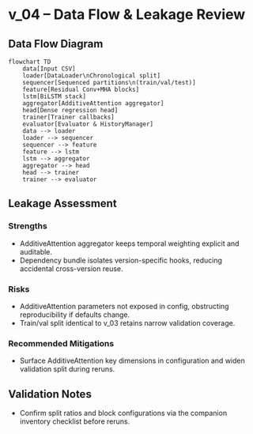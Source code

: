 # v_04 – Data Flow & Leakage Review

## Data Flow Diagram

```mermaid
flowchart TD
    data[Input CSV]
    loader[DataLoader\nChronological split]
    sequencer[Sequenced partitions\n(train/val/test)]
    feature[Residual Conv+MHA blocks]
    lstm[BiLSTM stack]
    aggregator[AdditiveAttention aggregator]
    head[Dense regression head]
    trainer[Trainer callbacks]
    evaluator[Evaluator & HistoryManager]
    data --> loader
    loader --> sequencer
    sequencer --> feature
    feature --> lstm
    lstm --> aggregator
    aggregator --> head
    head --> trainer
    trainer --> evaluator
```

## Leakage Assessment

### Strengths
- AdditiveAttention aggregator keeps temporal weighting explicit and auditable.
- Dependency bundle isolates version-specific hooks, reducing accidental cross-version reuse.

### Risks
- AdditiveAttention parameters not exposed in config, obstructing reproducibility if defaults change.
- Train/val split identical to v_03 retains narrow validation coverage.

### Recommended Mitigations
- Surface AdditiveAttention key dimensions in configuration and widen validation split during reruns.

## Validation Notes
- Confirm split ratios and block configurations via the companion inventory checklist before reruns.
